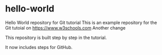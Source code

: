 # hello-world
Hello World repository for Git tutorial
This is an example repository for the Git tutoial on https://www.w3schools.com
Another change

This repository is built step by step in the tutorial. 

It now includes steps for GitHub.
